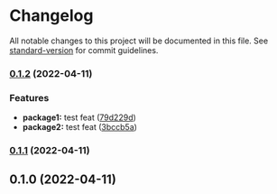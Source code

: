 # Changelog

All notable changes to this project will be documented in this file. See [standard-version](https://github.com/conventional-changelog/standard-version) for commit guidelines.

### [0.1.2](https://github.com/rayy-li/monorepo-test/compare/v0.1.1...v0.1.2) (2022-04-11)


### Features

* **package1:** test feat ([79d229d](https://github.com/rayy-li/monorepo-test/commit/79d229d7811f41b1d5fe25a4f466e0f1367ab3ce))
* **package2:** test feat ([3bccb5a](https://github.com/rayy-li/monorepo-test/commit/3bccb5a4aee1a67594af75669be59f365a1dcc48))

### [0.1.1](https://github.com/rayy-li/monorepo-test/compare/v0.1.0...v0.1.1) (2022-04-11)

## 0.1.0 (2022-04-11)
